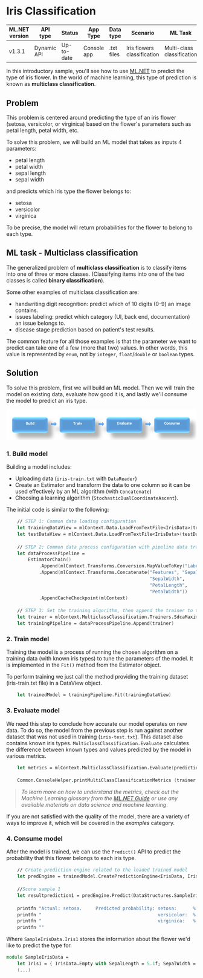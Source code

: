 # Iris Classification

| ML.NET version | API type          | Status                        | App Type    | Data type | Scenario            | ML Task                   | Algorithms                  |
|----------------|-------------------|-------------------------------|-------------|-----------|---------------------|---------------------------|-----------------------------|
| v1.3.1 | Dynamic API | Up-to-date | Console app | .txt files | Iris flowers classification | Multi-class classification | Sdca Multi-class |

In this introductory sample, you'll see how to use [ML.NET](https://www.microsoft.com/net/learn/apps/machine-learning-and-ai/ml-dotnet) to predict the type of iris flower. In the world of machine learning, this type of prediction is known as **multiclass classification**.

## Problem
This problem is centered around predicting the type of an iris flower (setosa, versicolor, or virginica) based on the flower's parameters such as petal length, petal width, etc.

To solve this problem, we will build an ML model that takes as inputs 4 parameters: 
* petal length
* petal width
* sepal length
* sepal width

and predicts which iris type the flower belongs to:
* setosa
* versicolor
* virginica

To be precise, the model will return probabilities for the flower to belong to each type.

## ML task - Multiclass classification
The generalized problem of **multiclass classification** is to classify items into one of three or more classes. (Classifying items into one of the two classes is called **binary classification**).

Some other examples of multiclass classification are:
* handwriting digit recognition: predict which of 10 digits (0-9) an image contains.
* issues labeling: predict which category (UI, back end, documentation) an issue belongs to.
* disease stage prediction based on patient's test results.

The common feature for all those examples is that the parameter we want to predict can take one of a few (more that two) values. In other words, this value is represented by `enum`, not by `integer`, `float`/`double` or `boolean` types.

## Solution
To solve this problem, first we will build an ML model. Then we will train the model on existing data, evaluate how good it is, and lastly we'll consume the model to predict an iris type.

![Build -> Train -> Evaluate -> Consume](../shared_content/modelpipeline.png)

### 1. Build model

Building a model includes: 
* Uploading data (`iris-train.txt` with `DataReader`)
* Create an Estimator and transform the data to one column so it can be used effectively by an ML algorithm (with `Concatenate`)
* Choosing a learning algorithm (`StochasticDualCoordinateAscent`). 


The initial code is similar to the following:
```fsharp
    // STEP 1: Common data loading configuration
    let trainingDataView = mlContext.Data.LoadFromTextFile<IrisData>(trainDataPath, hasHeader = true)
    let testDataView = mlContext.Data.LoadFromTextFile<IrisData>(testDataPath, hasHeader = true)

    // STEP 2: Common data process configuration with pipeline data transformations
    let dataProcessPipeline = 
        EstimatorChain()
            .Append(mlContext.Transforms.Conversion.MapValueToKey("LabelKey","Label"))
            .Append(mlContext.Transforms.Concatenate("Features", "SepalLength",
                                                     "SepalWidth",
                                                     "PetalLength",
                                                     "PetalWidth"))
            .AppendCacheCheckpoint(mlContext)

    // STEP 3: Set the training algorithm, then append the trainer to the pipeline  
    let trainer = mlContext.MulticlassClassification.Trainers.SdcaMaximumEntropy(labelColumnName = "LabelKey", featureColumnName = "Features")
    let trainingPipeline = dataProcessPipeline.Append(trainer)
```
### 2. Train model
Training the model is a process of running the chosen algorithm on a training data (with known iris types) to tune the parameters of the model. It is implemented in the `Fit()` method from the Estimator object. 

To perform training we just call the method providing the training dataset (iris-train.txt file) in a DataView object.

```fsharp
    let trainedModel = trainingPipeline.Fit(trainingDataView)
```
### 3. Evaluate model
We need this step to conclude how accurate our model operates on new data. To do so, the model from the previous step is run against another dataset that was not used in training (`iris-test.txt`). This dataset also contains known iris types. `MulticlassClassification.Evaluate` calculates the difference between known types and values predicted by the model in various metrics.

```fsharp
    let metrics = mlContext.MulticlassClassification.Evaluate(predictions, "Label", "Score")

    Common.ConsoleHelper.printMultiClassClassificationMetrics (trainer.ToString()) metric
```
>*To learn more on how to understand the metrics, check out the Machine Learning glossary from the [ML.NET Guide](https://docs.microsoft.com/en-us/dotnet/machine-learning/) or use any available materials on data science and machine learning*.

If you are not satisfied with the quality of the model, there are a variety of ways to improve it, which will be covered in the *examples* category.
### 4. Consume model
After the model is trained, we can use the `Predict()` API to predict the probability that this flower belongs to each iris type. 

```fsharp
    // Create prediction engine related to the loaded trained model
    let predEngine = trainedModel.CreatePredictionEngine<IrisData, IrisPrediction>(mlContext)

    //Score sample 1
    let resultprediction1 = predEngine.Predict(DataStructures.SampleIrisData.Iris1)

    printfn "Actual: setosa.     Predicted probability: setosa:      %.4f" resultprediction1.Score.[0]
    printfn "                                           versicolor:  %.4f" resultprediction1.Score.[1]
    printfn "                                           virginica:   %.4f" resultprediction1.Score.[2]
    printfn ""
```
Where `SampleIrisData.Iris1` stores the information about the flower we'd like to predict the type for.
```fsharp
module SampleIrisData =
    let Iris1 = { IrisData.Empty with SepalLength = 5.1f; SepalWidth = 3.3f; PetalLength = 1.6f; PetalWidth= 0.2f}
    (...)
```
